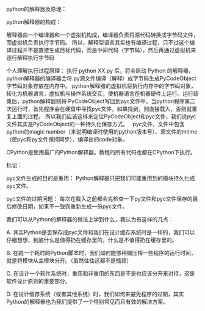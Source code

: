 python的解释器及原理：

python解释器的构成：

解释器由一个编译器和一个虚拟机构成，编译器负责将源代码转换成字节码文件，而虚拟机负责执行字节码。
所以，解释型语言其实也有编译过程，只不过这个编译过程并不是直接生成目标代码，而是中间代码（字节码），然后再通过虚拟机来逐行解释执行字节码

个人理解执行过程原理：
执行 python XX.py 后，将会启动 Python 的解释器，python解释器的编译器会将.py源文件编译（解释）成字节码生成PyCodeObject字节码对象存放在内存中。
python解释器的虚拟机将执行内存中的字节码对象，转化为机器语言，虚拟机与操作系统交互，使机器语言在机器硬件上运行。运行结束后，python解释器则将
PyCodeObject写回到pyc文件中。当python程序第二次运行时，首先程序会在硬盘中寻找pyc文件，如果找到，则直接载入，否则就重复上面的过程。
所以我们应该这样来定位PyCodeObject和pyc文件，我们说pyc文件其实是PyCodeObject的一种持久化保存方式。
 
pyc文件，文件中包含python的magic number（来说明编译时使用的python版本号）、源文件的mtime（使pyc和py文件保持同步）、编译出的code对象。

CPython是使用最广的Python解释器。教程的所有代码也都在CPython下执行。

标记：

pyc文件生成的目的是重用：
Python解释器只把我们可能重用到的模块持久化成pyc文件。

pyc文件的过期问题：
每次在载入之前都会先检查一下py文件和pyc文件保存的最后修改日期，如果不一致则重新生成一份pyc文件。

我们可以从Python的解释器的做法上学到什么，我认为有这样的几点：

A. 其实Python是否保存成pyc文件和我们在设计缓存系统时是一样的，我们可以仔细想想，到底什么是值得扔在缓存里的，什么是不值得扔在缓存里的。

B. 在跑一个耗时的Python脚本时，我们如何能够稍微压榨一些程序的运行时间，就是将模块从主模块分开。（虽然往往这都不是瓶颈）

C. 在设计一个软件系统时，重用和非重用的东西是不是也应该分开来对待，这是软件设计原则的重要部分。

D. 在设计缓存系统（或者其他系统）时，我们如何来避免程序的过期，其实Python的解释器也为我们提供了一个特别常见而且有效的解决方案。



